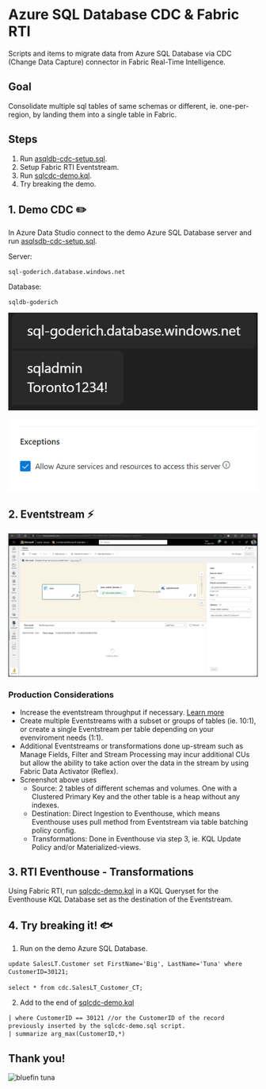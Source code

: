 # Azure SQL Database CDC & Fabric RTI
Scripts and items to migrate data from Azure SQL Database via CDC (Change Data Capture) connector in Fabric Real-Time Intelligence. 

## Goal 
Consolidate multiple sql tables of same schemas or different, ie. one-per-region, by landing them into a single table in Fabric. 

## Steps 
1. Run [asqldb-cdc-setup.sql](asqldb-cdc-setup.sql).
2. Setup Fabric RTI Eventstream.
3. Run [sqlcdc-demo.kql](sqlcdc-demo.kql).
4. Try breaking the demo.


## 1. Demo CDC ✏️ 
In Azure Data Studio connect to the demo Azure SQL Database server and run [asqlsdb-cdc-setup.sql](asqlsdb-cdc-setup.sql). 

Server: 
```
sql-goderich.database.windows.net
```
Database: 
```
sqldb-goderich
```
![Demo Server.png](DemoServer.png "Demo Server")

![AllowForFabric.png](AllowForFabric.png "Allow for Fabric")


## 2. Eventstream ⚡
![Eventstream1.png](Eventstream1.png "Eventstream1")
### Production Considerations
- Increase the eventstream throughput if necessary. [Learn more](https://learn.microsoft.com/fabric/real-time-intelligence/event-streams/configure-settings#event-throughput-setting)
- Create multiple Eventstreams with a subset or groups of tables (ie. 10:1), or create a single Eventstream per table depending on your evenviroment needs (1:1).
- Additional Eventstreams or transformations done up-stream such as Manage Fields, Filter and Stream Processing may incur additional CUs but allow the ability to take action over the data  in the stream by using Fabric Data Activator (Reflex).
- Screenshot above uses
  - Source: 2 tables of different schemas and volumes. One with a Clustered Primary Key and the other table is a heap without any indexes.
  - Destination: Direct Ingestion to Eventhouse, which means Eventhouse uses pull method from Eventstream via table batching policy config.
  - Transformations: Done in Eventhouse via step 3, ie. KQL Update Policy and/or Materialized-views.


## 3. RTI Eventhouse - Transformations
Using Fabric RTI, run [sqlcdc-demo.kql](sqlcdc-demo.kql) in a KQL Queryset for the Eventhouse KQL Database set as the destination of the Eventstream.


## 4. Try breaking it! 🐟

1. Run on the demo Azure SQL Database. 
```
update SalesLT.Customer set FirstName='Big', LastName='Tuna' where CustomerID=30121;

select * from cdc.SalesLT_Customer_CT;
```

2. Add to the end of [sqlcdc-demo.kql](sqlcdc-demo.kql)
```
| where CustomerID == 30121 //or the CustomerID of the record previously inserted by the sqlcdc-demo.sql script.
| summarize arg_max(CustomerID,*)
```

## Thank you!
![bluefin tuna](https://upload.wikimedia.org/wikipedia/commons/7/72/Large_bluefin_tuna_on_deck.jpg "bluefin tuna")
